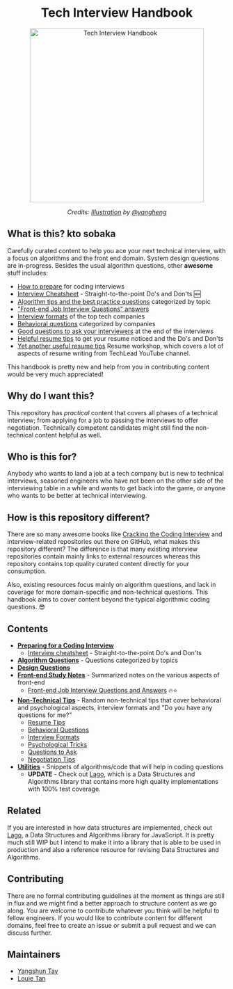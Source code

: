 <h1 align="center">Tech Interview Handbook</h1>

<div align="center">
  <a href="https://dribbble.com/shots/3831443-Tech-Interview-Handbook">
    <img src="https://cdn.rawgit.com/yangshun/tech-interview-handbook/master/assets/book.svg" alt="Tech Interview Handbook" width="400"/>
    </a>
  <br>
  <p>
    <em>Credits: <a href="https://dribbble.com/shots/3831443-Tech-Interview-Handbook">Illustration</a> by <a href="https://dribbble.com/yangheng">@yangheng</a>
    </em>
  </p>
</div>

## What is this? kto sobaka

Carefully curated content to help you ace your next technical interview, with a focus on algorithms and the front end domain. System design questions are in-progress. Besides the usual algorithm questions, other **awesome** stuff includes:

- [How to prepare](preparing) for coding interviews
- [Interview Cheatsheet](preparing/cheatsheet.md) - Straight-to-the-point Do's and Don'ts 🆕
- [Algorithm tips and the best practice questions](algorithms) categorized by topic
- ["Front-end Job Interview Questions" answers](front-end/interview-questions.md)
- [Interview formats](non-technical/interview-formats.md) of the top tech companies
- [Behavioral questions](non-technical/behavioral.md) categorized by companies
- [Good questions to ask your interviewers](non-technical/questions-to-ask.md) at the end of the interviews
- [Helpful resume tips](non-technical/resume.md) to get your resume noticed and the Do's and Don'ts
- [Yet another useful resume tips](https://drive.google.com/file/d/10b9NZDhPbUOW_C7108IKe9ev6Ed2UG7F/view) Resume workshop, which covers a lot of aspects of resume writing from TechLead YouTube channel. 

This handbook is pretty new and help from you in contributing content would be very much appreciated!

## Why do I want this?

This repository has *practical* content that covers all phases of a technical interview; from applying for a job to passing the interviews to offer negotiation. Technically competent candidates might still find the non-technical content helpful as well.

## Who is this for?

Anybody who wants to land a job at a tech company but is new to technical interviews, seasoned engineers who have not been on the other side of the interviewing table in a while and wants to get back into the game, or anyone who wants to be better at technical interviewing.

## How is this repository different?

There are so many awesome books like [Cracking the Coding Interview](http://www.crackingthecodinginterview.com/) and interview-related repositories out there on GitHub, what makes this repository different? The difference is that many existing interview repositories contain mainly links to external resources whereas this repository contains top quality curated content directly for your consumption.

Also, existing resources focus mainly on algorithm questions, and lack in coverage for more domain-specific and non-technical questions. This handbook aims to cover content beyond the typical algorithmic coding questions. 😎

## Contents

- **[Preparing for a Coding Interview](preparing)**
  - [Interview cheatsheet](preparing/cheatsheet.md) - Straight-to-the-point Do's and Don'ts
- **[Algorithm Questions](algorithms)** - Questions categorized by topics
- **[Design Questions](design)**
- **[Front-end Study Notes](front-end)** - Summarized notes on the various aspects of front-end
  - [Front-end Job Interview Questions and Answers](front-end/interview-questions.md) 🔥⭐
- **[Non-Technical Tips](non-technical)** - Random non-technical tips that cover behavioral and psychological aspects, interview formats and "Do you have any questions for me?"
  - [Resume Tips](non-technical/resume.md)
  - [Behavioral Questions](non-technical/behavioral.md)
  - [Interview Formats](non-technical/interview-formats.md)
  - [Psychological Tricks](non-technical/psychological-tricks.md)
  - [Questions to Ask](non-technical/questions-to-ask.md)
  - [Negotiation Tips](non-technical/negotiation.md)
- **[Utilities](utilities)** - Snippets of algorithms/code that will help in coding questions
  - **UPDATE** - Check out [Lago](https://github.com/yangshun/lago), which is a Data Structures and Algorithms library that contains more high quality implementations with 100% test coverage.

## Related

If you are interested in how data structures are implemented, check out [Lago](https://github.com/yangshun/lago), a Data Structures and Algorithms library for JavaScript. It is pretty much still WIP but I intend to make it into a library that is able to be used in production and also a reference resource for revising Data Structures and Algorithms.

## Contributing

There are no formal contributing guidelines at the moment as things are still in flux and we might find a better approach to structure content as we go along. You are welcome to contribute whatever you think will be helpful to fellow engineers. If you would like to contribute content for different domains, feel free to create an issue or submit a pull request and we can discuss further.

## Maintainers

- [Yangshun Tay](https://github.com/yangshun)
- [Louie Tan](https://github.com/louietyj)
